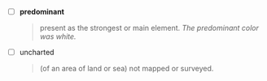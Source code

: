 - [ ] **predominant**
	> present as the strongest or main element.
	> *The predominant color was white.*
- [ ] uncharted
	> (of an area of land or sea) not mapped or surveyed.